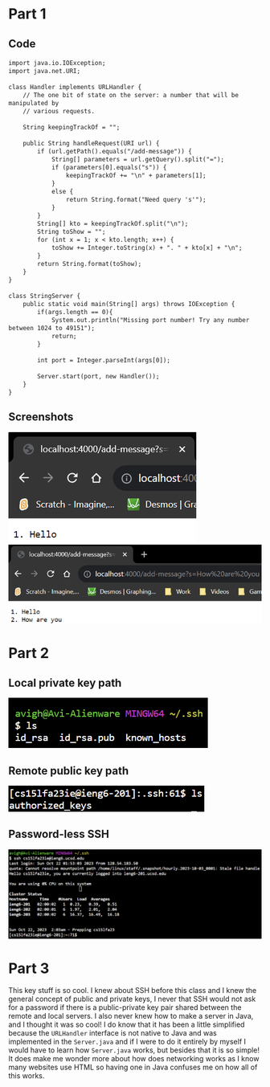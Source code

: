 # Part 1
## Code
```
import java.io.IOException;
import java.net.URI;

class Handler implements URLHandler {
	// The one bit of state on the server: a number that will be manipulated by
	// various requests.

	String keepingTrackOf = "";

	public String handleRequest(URI url) {
		if (url.getPath().equals("/add-message")) {
			String[] parameters = url.getQuery().split("=");
			if (parameters[0].equals("s")) {
				keepingTrackOf += "\n" + parameters[1];
			}
			else {
				return String.format("Need query 's'");
			}
		}
		String[] kto = keepingTrackOf.split("\n");	
		String toShow = "";
		for (int x = 1; x < kto.length; x++) {
			toShow += Integer.toString(x) + ". " + kto[x] + "\n";
		}
		return String.format(toShow);		
	}
}

class StringServer {
	public static void main(String[] args) throws IOException {
		if(args.length == 0){
			System.out.println("Missing port number! Try any number between 1024 to 49151");
			return;
		}

		int port = Integer.parseInt(args[0]);

		Server.start(port, new Handler());
	}
}
```
## Screenshots
![Image](add1.png)
![Image](add2.png)

# Part 2
## Local private key path
![Image](l2p2s1.png)
## Remote public key path
![Image](l2p2s2.png)
## Password-less SSH
![Image](passwordlessssh.png)

# Part 3
This key stuff is so cool. I knew about SSH before this class and I knew the general concept of public and private keys, I never that SSH would not ask for a password if there is a public-private key pair shared between the remote and local servers. I also never knew how to make a server in Java, and I thought it was so cool! I do know that it has been a little simplified because the ``URLHandler`` interface is not native to Java and was implemented in the ``Server.java`` and if I were to do it entirely by myself I would have to learn how ``Server.java`` works, but besides that it is so simple! It does make me wonder more about how does networking works as I know many websites use HTML so having one in Java confuses me on how all of this works.
